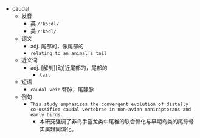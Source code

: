 - caudal
  - 发音
    - 英 `/'kɔːdl/`
    - 美 `/'kɔdl/`
  - 词义
    - adj. 尾部的，像尾部的
    - `relating to an animal’s tail`
  - 近义词
    - adj. [解剖][动]近尾部的，尾部的
      - `tail`
  - 短语
    - `caudal vein` 臀脉，尾静脉 
  - 例句
    - `This study emphasizes the convergent evolution of distally co-ossified caudal vertebrae in non-avian maniraptorans and early birds.`
      - 本研究强调了非鸟手盗龙类中尾椎的联合骨化与早期鸟类的尾综骨实属趋同演化。

